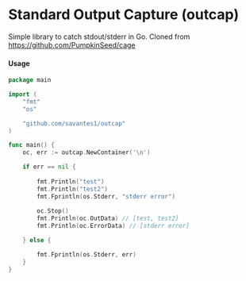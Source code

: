 # Standard Output Capture (outcap)

Simple library to catch stdout/stderr in Go. Cloned from https://github.com/PumpkinSeed/cage

#### Usage

```go
package main

import (
    "fmt"
    "os"

    "github.com/savantes1/outcap"
)

func main() {
    oc, err := outcap.NewContainer('\n')

    if err == nil {
    
        fmt.Println("test")
        fmt.Println("test2")
        fmt.Fprintln(os.Stderr, "stderr error")
        
        oc.Stop()
        fmt.Println(oc.OutData) // [test, test2]
        fmt.Println(oc.ErrorData) // [stderr error]

    } else {

        fmt.Fprintln(os.Stderr, err)
    }
}
```
